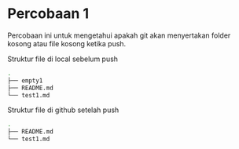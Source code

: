 # Percobaan 1 

Percobaan ini untuk mengetahui apakah git akan menyertakan folder kosong atau file kosong ketika push.

Struktur file di local sebelum push

```bash
.
├── empty1
├── README.md
└── test1.md
```

Struktur file di github setelah push

```bash
.
├── README.md
└── test1.md
```